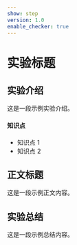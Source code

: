 ```yaml
---
show: step
version: 1.0
enable_checker: true
---
```


# 实验标题

## 实验介绍

这是一段示例实验介绍。

#### 知识点

- 知识点 1
- 知识点 2

## 正文标题

这是一段示例正文内容。

## 实验总结

这是一段示例总结内容。
